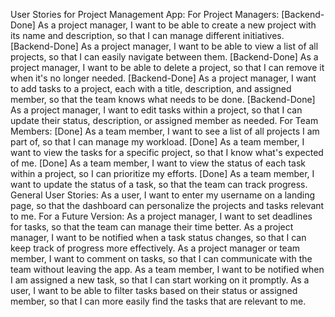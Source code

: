 User Stories for Project Management App:
For Project Managers:
[Backend-Done] As a project manager, I want to be able to create a new project with its name and description, so that I can manage different initiatives.
[Backend-Done] As a project manager, I want to be able to view a list of all projects, so that I can easily navigate between them.
[Backend-Done] As a project manager, I want to be able to delete a project, so that I can remove it when it's no longer needed.
[Backend-Done] As a project manager, I want to add tasks to a project, each with a title, description, and assigned member, so that the team knows what needs to be done.
[Backend-Done] As a project manager, I want to edit tasks within a project, so that I can update their status, description, or assigned member as needed.
For Team Members:
[Done] As a team member, I want to see a list of all projects I am part of, so that I can manage my workload.
[Done] As a team member, I want to view the tasks for a specific project, so that I know what's expected of me.
[Done] As a team member, I want to view the status of each task within a project, so I can prioritize my efforts.
[Done] As a team member, I want to update the status of a task, so that the team can track progress.
General User Stories:
As a user, I want to enter my username on a landing page, so that the dashboard can personalize the projects and tasks relevant to me.
For a Future Version:
As a project manager, I want to set deadlines for tasks, so that the team can manage their time better.
As a project manager, I want to be notified when a task status changes, so that I can keep track of progress more effectively.
As a project manager or team member, I want to comment on tasks, so that I can communicate with the team without leaving the app.
As a team member, I want to be notified when I am assigned a new task, so that I can start working on it promptly.
As a user, I want to be able to filter tasks based on their status or assigned member, so that I can more easily find the tasks that are relevant to me.